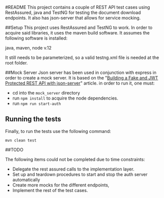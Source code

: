 #README
This project contains a couple of REST API test cases using RestAssured, java and TestNG for testing the document download endpoints.
 It also has json-server that allows for service mocking.

##Setup
This project uses RestAssured and TestNG to work. In order to acquire said libraries, it uses the maven build software. It assumes the following software is installed:

java,
maven,
node v.12 

It still needs to be parameterized, so a valid testng.xml file is needed at the root folder.

##Mock Server
Json server has been used in conjunction with express in order to create a mock server.  It is based on the "[Building a Fake and JWT Protected REST API with json-server](https://www.techiediaries.com/fake-api-jwt-json-server/)" article.  in order to run it, one must:

* cd into the `mock_server` directory
* run `npm install` to acquire the node dependencies.
* run `npm run start-auth`

## Running the tests

Finally, to run the tests use the following command:

`mvn clean test`

##TODO

The following items could not be completed due to time constraints:

* Delegate the rest assured calls to the implementation layer.
* Set up and teardown procedures to start and stop the auth server automatically
* Create more mocks for the different endpoints,
* Implement the rest of the test cases.

